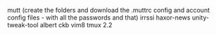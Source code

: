 mutt (create the folders and download the .muttrc config and account config
files - with all the passwords and that)
irrssi
haxor-news
unity-tweak-tool
albert
ckb
vim8
tmux 2.2

